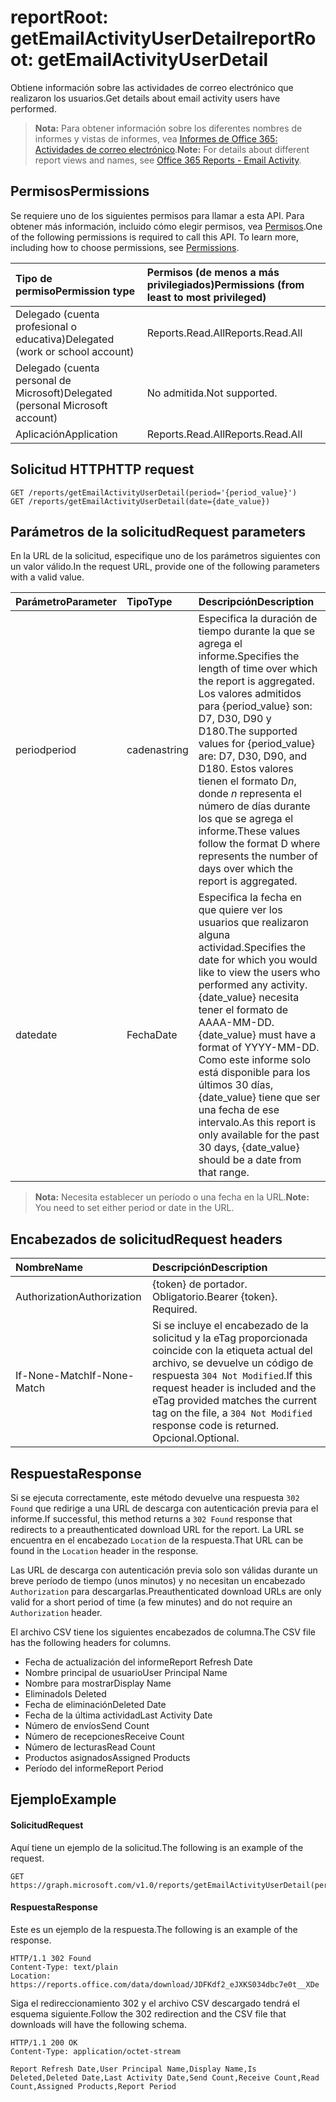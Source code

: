 # <a name="reportroot-getemailactivityuserdetail"></a><span data-ttu-id="fe7e9-101">reportRoot: getEmailActivityUserDetail</span><span class="sxs-lookup"><span data-stu-id="fe7e9-101">reportRoot: getEmailActivityUserDetail</span></span>

<span data-ttu-id="fe7e9-102">Obtiene información sobre las actividades de correo electrónico que realizaron los usuarios.</span><span class="sxs-lookup"><span data-stu-id="fe7e9-102">Get details about email activity users have performed.</span></span>

> <span data-ttu-id="fe7e9-103">**Nota:** Para obtener información sobre los diferentes nombres de informes y vistas de informes, vea [Informes de Office 365: Actividades de correo electrónico](https://support.office.com/client/Email-activity-1cbe2c00-ca65-4fb9-9663-1bbfa58ebe44).</span><span class="sxs-lookup"><span data-stu-id="fe7e9-103">**Note:** For details about different report views and names, see [Office 365 Reports - Email Activity](https://support.office.com/client/Email-activity-1cbe2c00-ca65-4fb9-9663-1bbfa58ebe44).</span></span>

## <a name="permissions"></a><span data-ttu-id="fe7e9-104">Permisos</span><span class="sxs-lookup"><span data-stu-id="fe7e9-104">Permissions</span></span>

<span data-ttu-id="fe7e9-p101">Se requiere uno de los siguientes permisos para llamar a esta API. Para obtener más información, incluido cómo elegir permisos, vea [Permisos](../../../concepts/permissions_reference.md).</span><span class="sxs-lookup"><span data-stu-id="fe7e9-p101">One of the following permissions is required to call this API. To learn more, including how to choose permissions, see [Permissions](../../../concepts/permissions_reference.md).</span></span>

| <span data-ttu-id="fe7e9-107">Tipo de permiso</span><span class="sxs-lookup"><span data-stu-id="fe7e9-107">Permission type</span></span>                        | <span data-ttu-id="fe7e9-108">Permisos (de menos a más privilegiados)</span><span class="sxs-lookup"><span data-stu-id="fe7e9-108">Permissions (from least to most privileged)</span></span> |
| :------------------------------------- | :--------------------------------------- |
| <span data-ttu-id="fe7e9-109">Delegado (cuenta profesional o educativa)</span><span class="sxs-lookup"><span data-stu-id="fe7e9-109">Delegated (work or school account)</span></span>     | <span data-ttu-id="fe7e9-110">Reports.Read.All</span><span class="sxs-lookup"><span data-stu-id="fe7e9-110">Reports.Read.All</span></span>                         |
| <span data-ttu-id="fe7e9-111">Delegado (cuenta personal de Microsoft)</span><span class="sxs-lookup"><span data-stu-id="fe7e9-111">Delegated (personal Microsoft account)</span></span> | <span data-ttu-id="fe7e9-112">No admitida.</span><span class="sxs-lookup"><span data-stu-id="fe7e9-112">Not supported.</span></span>                           |
| <span data-ttu-id="fe7e9-113">Aplicación</span><span class="sxs-lookup"><span data-stu-id="fe7e9-113">Application</span></span>                            | <span data-ttu-id="fe7e9-114">Reports.Read.All</span><span class="sxs-lookup"><span data-stu-id="fe7e9-114">Reports.Read.All</span></span>                         |

## <a name="http-request"></a><span data-ttu-id="fe7e9-115">Solicitud HTTP</span><span class="sxs-lookup"><span data-stu-id="fe7e9-115">HTTP request</span></span>

<!-- { "blockType": "ignored" } --> 

```http
GET /reports/getEmailActivityUserDetail(period='{period_value}')
GET /reports/getEmailActivityUserDetail(date={date_value})
```

## <a name="request-parameters"></a><span data-ttu-id="fe7e9-116">Parámetros de la solicitud</span><span class="sxs-lookup"><span data-stu-id="fe7e9-116">Request parameters</span></span>

<span data-ttu-id="fe7e9-117">En la URL de la solicitud, especifique uno de los parámetros siguientes con un valor válido.</span><span class="sxs-lookup"><span data-stu-id="fe7e9-117">In the request URL, provide one of the following parameters with a valid value.</span></span>

| <span data-ttu-id="fe7e9-118">Parámetro</span><span class="sxs-lookup"><span data-stu-id="fe7e9-118">Parameter</span></span> | <span data-ttu-id="fe7e9-119">Tipo</span><span class="sxs-lookup"><span data-stu-id="fe7e9-119">Type</span></span>   | <span data-ttu-id="fe7e9-120">Descripción</span><span class="sxs-lookup"><span data-stu-id="fe7e9-120">Description</span></span>                              |
| :-------- | :----- | :--------------------------------------- |
| <span data-ttu-id="fe7e9-121">period</span><span class="sxs-lookup"><span data-stu-id="fe7e9-121">period</span></span>    | <span data-ttu-id="fe7e9-122">cadena</span><span class="sxs-lookup"><span data-stu-id="fe7e9-122">string</span></span> | <span data-ttu-id="fe7e9-123">Especifica la duración de tiempo durante la que se agrega el informe.</span><span class="sxs-lookup"><span data-stu-id="fe7e9-123">Specifies the length of time over which the report is aggregated.</span></span> <span data-ttu-id="fe7e9-124">Los valores admitidos para {period_value} son: D7, D30, D90 y D180.</span><span class="sxs-lookup"><span data-stu-id="fe7e9-124">The supported values for {period_value} are: D7, D30, D90, and D180.</span></span> <span data-ttu-id="fe7e9-125">Estos valores tienen el formato D*n*, donde *n* representa el número de días durante los que se agrega el informe.</span><span class="sxs-lookup"><span data-stu-id="fe7e9-125">These values follow the format D   where    represents the number of days over which the report is aggregated.</span></span> |
| <span data-ttu-id="fe7e9-126">date</span><span class="sxs-lookup"><span data-stu-id="fe7e9-126">date</span></span>      | <span data-ttu-id="fe7e9-127">Fecha</span><span class="sxs-lookup"><span data-stu-id="fe7e9-127">Date</span></span>   | <span data-ttu-id="fe7e9-128">Especifica la fecha en que quiere ver los usuarios que realizaron alguna actividad.</span><span class="sxs-lookup"><span data-stu-id="fe7e9-128">Specifies the date for which you would like to view the users who performed any activity.</span></span> <span data-ttu-id="fe7e9-129">{date_value} necesita tener el formato de AAAA-MM-DD.</span><span class="sxs-lookup"><span data-stu-id="fe7e9-129">{date_value} must have a format of YYYY-MM-DD.</span></span> <span data-ttu-id="fe7e9-130">Como este informe solo está disponible para los últimos 30 días, {date_value} tiene que ser una fecha de ese intervalo.</span><span class="sxs-lookup"><span data-stu-id="fe7e9-130">As this report is only available for the past 30 days, {date_value} should be a date from that range.</span></span> |

> <span data-ttu-id="fe7e9-131">**Nota:** Necesita establecer un período o una fecha en la URL.</span><span class="sxs-lookup"><span data-stu-id="fe7e9-131">**Note:** You need to set either period or date in the URL.</span></span>

## <a name="request-headers"></a><span data-ttu-id="fe7e9-132">Encabezados de solicitud</span><span class="sxs-lookup"><span data-stu-id="fe7e9-132">Request headers</span></span>

| <span data-ttu-id="fe7e9-133">Nombre</span><span class="sxs-lookup"><span data-stu-id="fe7e9-133">Name</span></span>          | <span data-ttu-id="fe7e9-134">Descripción</span><span class="sxs-lookup"><span data-stu-id="fe7e9-134">Description</span></span>                              |
| :------------ | :--------------------------------------- |
| <span data-ttu-id="fe7e9-135">Authorization</span><span class="sxs-lookup"><span data-stu-id="fe7e9-135">Authorization</span></span> | <span data-ttu-id="fe7e9-p104">{token} de portador. Obligatorio.</span><span class="sxs-lookup"><span data-stu-id="fe7e9-p104">Bearer {token}. Required.</span></span>                |
| <span data-ttu-id="fe7e9-138">If-None-Match</span><span class="sxs-lookup"><span data-stu-id="fe7e9-138">If-None-Match</span></span> | <span data-ttu-id="fe7e9-139">Si se incluye el encabezado de la solicitud y la eTag proporcionada coincide con la etiqueta actual del archivo, se devuelve un código de respuesta `304 Not Modified`.</span><span class="sxs-lookup"><span data-stu-id="fe7e9-139">If this request header is included and the eTag provided matches the current tag on the file, a `304 Not Modified` response code is returned.</span></span> <span data-ttu-id="fe7e9-140">Opcional.</span><span class="sxs-lookup"><span data-stu-id="fe7e9-140">Optional.</span></span> |

## <a name="response"></a><span data-ttu-id="fe7e9-141">Respuesta</span><span class="sxs-lookup"><span data-stu-id="fe7e9-141">Response</span></span>

<span data-ttu-id="fe7e9-142">Si se ejecuta correctamente, este método devuelve una respuesta `302 Found` que redirige a una URL de descarga con autenticación previa para el informe.</span><span class="sxs-lookup"><span data-stu-id="fe7e9-142">If successful, this method returns a `302 Found` response that redirects to a preauthenticated download URL for the report.</span></span> <span data-ttu-id="fe7e9-143">La URL se encuentra en el encabezado `Location` de la respuesta.</span><span class="sxs-lookup"><span data-stu-id="fe7e9-143">That URL can be found in the `Location` header in the response.</span></span>

<span data-ttu-id="fe7e9-144">Las URL de descarga con autenticación previa solo son válidas durante un breve período de tiempo (unos minutos) y no necesitan un encabezado `Authorization` para descargarlas.</span><span class="sxs-lookup"><span data-stu-id="fe7e9-144">Preauthenticated download URLs are only valid for a short period of time (a few minutes) and do not require an `Authorization` header.</span></span>

<span data-ttu-id="fe7e9-145">El archivo CSV tiene los siguientes encabezados de columna.</span><span class="sxs-lookup"><span data-stu-id="fe7e9-145">The CSV file has the following headers for columns.</span></span>

- <span data-ttu-id="fe7e9-146">Fecha de actualización del informe</span><span class="sxs-lookup"><span data-stu-id="fe7e9-146">Report Refresh Date</span></span>
- <span data-ttu-id="fe7e9-147">Nombre principal de usuario</span><span class="sxs-lookup"><span data-stu-id="fe7e9-147">User Principal Name</span></span>
- <span data-ttu-id="fe7e9-148">Nombre para mostrar</span><span class="sxs-lookup"><span data-stu-id="fe7e9-148">Display Name</span></span>
- <span data-ttu-id="fe7e9-149">Eliminado</span><span class="sxs-lookup"><span data-stu-id="fe7e9-149">Is Deleted</span></span>
- <span data-ttu-id="fe7e9-150">Fecha de eliminación</span><span class="sxs-lookup"><span data-stu-id="fe7e9-150">Deleted Date</span></span>
- <span data-ttu-id="fe7e9-151">Fecha de la última actividad</span><span class="sxs-lookup"><span data-stu-id="fe7e9-151">Last Activity Date</span></span>
- <span data-ttu-id="fe7e9-152">Número de envíos</span><span class="sxs-lookup"><span data-stu-id="fe7e9-152">Send Count</span></span>
- <span data-ttu-id="fe7e9-153">Número de recepciones</span><span class="sxs-lookup"><span data-stu-id="fe7e9-153">Receive Count</span></span>
- <span data-ttu-id="fe7e9-154">Número de lecturas</span><span class="sxs-lookup"><span data-stu-id="fe7e9-154">Read Count</span></span>
- <span data-ttu-id="fe7e9-155">Productos asignados</span><span class="sxs-lookup"><span data-stu-id="fe7e9-155">Assigned Products</span></span>
- <span data-ttu-id="fe7e9-156">Período del informe</span><span class="sxs-lookup"><span data-stu-id="fe7e9-156">Report Period</span></span>

## <a name="example"></a><span data-ttu-id="fe7e9-157">Ejemplo</span><span class="sxs-lookup"><span data-stu-id="fe7e9-157">Example</span></span>

#### <a name="request"></a><span data-ttu-id="fe7e9-158">Solicitud</span><span class="sxs-lookup"><span data-stu-id="fe7e9-158">Request</span></span>

<span data-ttu-id="fe7e9-159">Aquí tiene un ejemplo de la solicitud.</span><span class="sxs-lookup"><span data-stu-id="fe7e9-159">The following is an example of the request.</span></span>

<!-- {
  "blockType": "request",
  "name": "reportroot_getemailactivityuserdetail"
}-->

```http
GET https://graph.microsoft.com/v1.0/reports/getEmailActivityUserDetail(period='D7')
```

#### <a name="response"></a><span data-ttu-id="fe7e9-160">Respuesta</span><span class="sxs-lookup"><span data-stu-id="fe7e9-160">Response</span></span>

<span data-ttu-id="fe7e9-161">Este es un ejemplo de la respuesta.</span><span class="sxs-lookup"><span data-stu-id="fe7e9-161">The following is an example of the response.</span></span>

<!-- { "blockType": "ignored" } --> 

```http
HTTP/1.1 302 Found
Content-Type: text/plain
Location: https://reports.office.com/data/download/JDFKdf2_eJXKS034dbc7e0t__XDe
```

<span data-ttu-id="fe7e9-162">Siga el redireccionamiento 302 y el archivo CSV descargado tendrá el esquema siguiente.</span><span class="sxs-lookup"><span data-stu-id="fe7e9-162">Follow the 302 redirection and the CSV file that downloads will have the following schema.</span></span>

<!-- {
  "blockType": "response",
  "truncated": true,
  "@odata.type": "stream"
} -->

```http
HTTP/1.1 200 OK
Content-Type: application/octet-stream

Report Refresh Date,User Principal Name,Display Name,Is Deleted,Deleted Date,Last Activity Date,Send Count,Receive Count,Read Count,Assigned Products,Report Period
```
